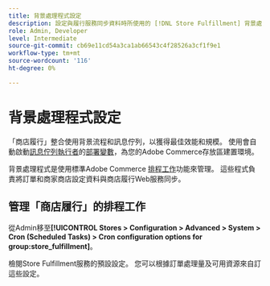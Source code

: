 ```yaml
---
title: 背景處理程式設定
description: 設定與履行服務同步資料時所使用的 [!DNL Store Fulfillment] 背景處理作業的排程。
role: Admin, Developer
level: Intermediate
source-git-commit: cb69e11cd54a3ca1ab66543c4f28526a3cf1f9e1
workflow-type: tm+mt
source-wordcount: '116'
ht-degree: 0%

---
```



# 背景處理程式設定

「商店履行」整合使用背景流程和訊息佇列，以獲得最佳效能和規模。 使用會自動啟動[訊息佇列執行者](https://experienceleague.adobe.com/en/docs/commerce-operations/configuration-guide/message-queues/message-queue-framework)的[部署變數](https://experienceleague.adobe.com/en/docs/commerce-cloud-service/user-guide/configure/env/stage/variables-deploy#cron_consumers_runner)，為您的Adobe Commerce存放區建置環境。

背景處理程式是使用標準Adobe Commerce [排程工作](https://experienceleague.adobe.com/en/docs/commerce-admin/systems/tools/cron)功能來管理。 這些程式負責將訂單和商家商店設定資料與商店履行Web服務同步。

## 管理「商店履行」的排程工作

從Admin移至&#x200B;**[!UICONTROL Stores > Configuration > Advanced > System > Cron (Scheduled Tasks) > Cron configuration options for group:store_fulfillment]**。

檢閱Store Fulfillment服務的預設設定。 您可以根據訂單處理量及可用資源來自訂這些設定。
